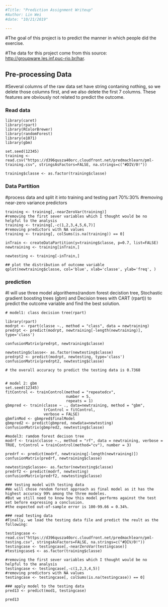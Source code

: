 ```yaml
---
#Title: "Prediction Assignment Writeup"
#Author: Lin Wei
#date: "10/21/2019"

---
```


#The goal of this project is to predict the manner in which people did the exercise.

#The data for this project come from this source: http://groupware.les.inf.puc-rio.br/har.

## Pre-processing Data
#Several columns of the raw data set have string contaning nothing, so we delete those columns first, and we also delete the first 7 columns. These features are obviously not related to predict the outcome.

### Read data   
```{r}
library(caret)
library(rpart) 
library(RColorBrewer) 
library(randomForest) 
library(e1071) 
library(gbm)

set.seed(12345)
training <- read.csv("https://d396qusza40orc.cloudfront.net/predmachlearn/pml-training.csv", stringsAsFactors=FALSE, na.strings=c("#DIV/0!"))

training$classe <- as.factor(training$classe)
```


### Data Partition
#process data and split it into training and testing part 70%:30%
#removing near-zero variance predictors

```{r}
training <- training[,-nearZeroVar(training)]
#removing the first sever variables which I thought would be no helpful to the analysis
training <- training[,-c(1,2,3,4,5,6,7)]
#removing predictors with NA values
training <- training[, colSums(is.na(training)) == 0]

inTrain <- createDataPartition(y=training$classe, p=0.7, list=FALSE)
newtraining <- training[inTrain,]

newtesting <- training[-inTrain,]

## plot the distribution of outcome variable
qplot(newtraining$classe, col='blue', xlab='classe', ylab='freq', )

```
### prediction
#I will use three model algorithems(random forest decistion tree, Stochastic gradient boosting trees (gbm) and Decision trees with CART (rpart)) to predict the outcome variable and find the best solution. 

```{r}
# model1: class decision tree(rpart)

library(rpart)
modrpt <- rpart(classe ~., method = "class", data = newtraining)
predrpt <- predict(modrpt, newtraining[-length(newtraining)], type='class')

confusionMatrix(predrpt, newtraining$classe)

newtesting$classe<- as.factor(newtesting$classe)
predrpt2 <- predict(modrpt, newtesting, type='class')
confusionMatrix(predrpt2, newtesting$classe)

# the overall accuracy to predict the testing data is 0.7368


# model 2: gbm
set.seed(12345)
fitControl <- trainControl(method = "repeatedcv",
                           number = 5,
                           repeats = 1)
gbmpred <- train(classe ~ ., data=newtraining, method = "gbm",
                 trControl = fitControl,
                 verbose = FALSE)
gbmfinMod <- gbmpred$finalModel
gbmpred2 <- predict(gbmpred, newdata=newtesting)
confusionMatrix(gbmpred2, newtesting$classe)

#model3: ramdom forest decison tree
modrf <- train(classe ~., method = "rf", data = newtraining, verbose = TRUE, trControl = trainControl(method="cv"), number = 3)

predrf <- predict(modrf, newtraining[-length(newtraining)])
confusionMatrix(predrf, newtraining$classe)

newtesting$classe<- as.factor(newtesting$classe)
predrf2 <- predict(modrf, newtesting)
confusionMatrix(predrf2, newtesting$classe)

### testing model with testing data
#We will chose rendom forest approach as final model as it has the highest accuracy 99% among the three modeles.
#But we still need to know how this model performs against the test set before expressing a conclusion.
#the expected out-of-sample error is 100-99.66 = 0.34%.

### read testing data 
#Finally, we load the testing data file and predict the reult as the following:

testingcase <- read.csv("https://d396qusza40orc.cloudfront.net/predmachlearn/pml-testing.csv", stringsAsFactors=FALSE, na.strings=c("#DIV/0!"))
testingcase <- testingcase[,-nearZeroVar(testingcase)]
#testingcase$ <- as.factor(training$classe)

#removing the first sever variables which I thought would be no helpful to the analysis
testingcase <- testingcase[,-c(1,2,3,4,5)]
#removing predictors with NA values
testingcase <- testingcase[, colSums(is.na(testingcase)) == 0]

### apply model to the testing data
pred13 <- predict(mod1, testingcase)

pred13


```
